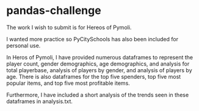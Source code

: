 # pandas-challenge
The work I wish to submit is for Hereos of Pymoli.

I wanted more practice so PyCitySchools has also been included for personal use. 

In Heros of Pymoli, I have provided numerous dataframes to represent the player count, gender demographics, age
demographics, and analysis for total playerbase, analysis of players by gender, and analysis of players by age.
There is also dataframes for the top five spenders, top five most popular items, and top five most profitable items. 

Furthermore, I have included a short analysis of the trends seen in these dataframes in analysis.txt. 

